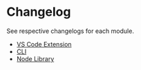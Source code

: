 # Changelog

See respective changelogs for each module.

* [VS Code Extension](./vscode-ext/CHANGELOG.md)
* [CLI](./cli/CHANGELOG.md)
* [Node Library](./core/CHANGELOG.md)